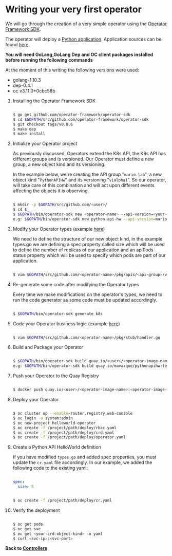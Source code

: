 # Writing your very first operator

We will go through the creation of a very simple operator using the [Operator Framework SDK](https://github.com/operator-framework/operator-sdk).

The operator will deploy a [Python application](https://quay.io/mavazque/hello-api). Application sources can be found [here](../sources/python-app).

**You will need GoLang,GoLang Dep and OC client packages installed before running the following commands**

At the moment of this writing the following versions were used:

* golang-1.10.3
* dep-0.4.1
* oc v3.11.0+0cbc58b

1. Installing the Operator Framework SDK

    ~~~sh

    $ go get github.com/operator-framework/operator-sdk
    $ cd $GOPATH/src/github.com/operator-framework/operator-sdk
    $ git checkout tags/v0.0.6
    $ make dep
    $ make install

    ~~~

2. Initialize your Operator project

    As previously discussed, Operators extend the K8s API, the K8s API has different groups and is versioned. Our Operator must define a new group, a new object kind and its versioning.

    In the example below, we're creating the API group "`mario.lab`", a new object kind "`PythonAPIHw`" and its versioning "`v1alpha1`". So our operator, will take care of this combination and will act upon different events affecting the objects it is observing.

    ~~~sh

    $ mkdir -p $GOPATH/src/github.com/<user>/
    $ cd $_
    $ $GOPATH/bin/operator-sdk new <operator-name> --api-version=<your-crd-api-group>/v1alpha1 --kind=<your-crd-object-kind>
    e.g: $GOPATH/bin/operator-sdk new python-api-hw --api-version=mario.lab/v1alpha1 --kind=PythonAPIHw

    ~~~

3. Modify your Operator types (example [here](../sources/go/types.go))

    We need to define the structure of our new object kind, in the example types.go we are defining a spec property called size which will be used to define the number of replicas of our application and an apiPods status property which will be used to specify which pods are part of our application.

    ~~~sh

    $ vim $GOPATH/src/github.com/<operator-name>/pkg/apis/<api-group>/v1alpha1/types.go

    ~~~

4. Re-generate some code after modifying the Operator types

    Every time we make modifications on the operator's types, we need to run the code generator as some code must be updated accordingly.

    ~~~sh

    $ $GOPATH/bin/operator-sdk generate k8s

    ~~~

5. Code your Operator business logic (example [here](../sources/go/handler.go))

    ~~~sh

    $ vim $GOPATH/src/github.com/<operator-name>/pkg/stub/handler.go

    ~~~

6. Build and Package your Operator

    ~~~sh

    $ $GOPATH/bin/operator-sdk build quay.io/<user>/<operator-image-name>:<operator-image-tag>
    e.g: $GOPATH/bin/operator-sdk build quay.io/mavazque/pythonapihw:test 

    ~~~

7. Push your Operator to the Quay Registry

    ~~~sh

    $ docker push quay.io/<user>/<operator-image-name>:<operator-image-tag>

    ~~~

8. Deploy your Operator

    ~~~sh

    $ oc cluster up --enable=router,registry,web-console
    $ oc login -u system:admin
    $ oc new-project helloworld-operator
    $ oc create -f /project/path/deploy/rbac.yaml
    $ oc create -f /project/path/deploy/crd.yaml
    $ oc create -f /project/path/deploy/operator.yaml

    ~~~

9. Create a Python API HelloWorld definition

    If you have modified `types.go` and added spec properties, you must update the `cr.yaml` file accordingly. In our example, we added the following code to the existing yaml:

    ~~~yaml

    spec:
      size: 5

    ~~~

    ~~~sh

    $ oc create -f /project/path/deploy/cr.yaml

    ~~~

10. Verify the deployment

    ~~~sh

    $ oc get pods
    $ oc get svc
    $ oc get <your-crd-object-kind> -o yaml
    $ curl <svc-ip>:<svc-port>

    ~~~

**Back to [Controllers](02-controllers.md)**
